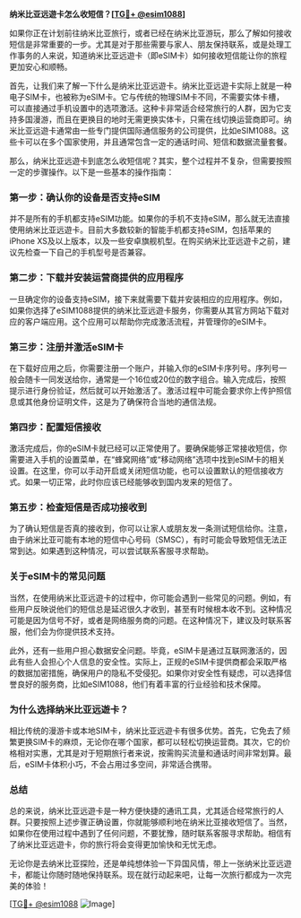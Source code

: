 **纳米比亚远遊卡怎么收短信？[[TG💪+ @esim1088](https://t.me/s/esim1088)]**

如果你正在计划前往纳米比亚旅行，或者已经在纳米比亚游玩，那么了解如何接收短信是非常重要的一步。尤其是对于那些需要与家人、朋友保持联系，或是处理工作事务的人来说，知道纳米比亚远遊卡（即eSIM卡）如何接收短信能让你的旅程更加安心和顺畅。

首先，让我们来了解一下什么是纳米比亚远遊卡。纳米比亚远遊卡实际上就是一种电子SIM卡，也被称为eSIM卡。它与传统的物理SIM卡不同，不需要实体卡槽，可以直接通过手机设置中的选项激活。这种卡非常适合经常旅行的人群，因为它支持多国漫游，而且在更换目的地时无需更换实体卡，只需在线切换运营商即可。纳米比亚远遊卡通常由一些专门提供国际通信服务的公司提供，比如eSIM1088。这些卡可以在多个国家使用，并且通常包含一定的通话时间、短信和数据流量套餐。

那么，纳米比亚远遊卡到底怎么收短信呢？其实，整个过程并不复杂，但需要按照一定的步骤操作。以下是一些基本的操作指南：

### **第一步：确认你的设备是否支持eSIM**
并不是所有的手机都支持eSIM功能。如果你的手机不支持eSIM，那么就无法直接使用纳米比亚远遊卡。目前大多数较新的智能手机都支持eSIM，包括苹果的iPhone XS及以上版本，以及一些安卓旗舰机型。在购买纳米比亚远遊卡之前，建议先检查一下自己的手机型号是否兼容。

### **第二步：下载并安装运营商提供的应用程序**
一旦确定你的设备支持eSIM，接下来就需要下载并安装相应的应用程序。例如，如果你选择了eSIM1088提供的纳米比亚远遊卡服务，你需要从其官方网站下载对应的客户端应用。这个应用可以帮助你完成激活流程，并管理你的eSIM卡。

### **第三步：注册并激活eSIM卡**
在下载好应用之后，你需要注册一个账户，并输入你的eSIM卡序列号。序列号一般会随卡一同发送给你，通常是一个16位或20位的数字组合。输入完成后，按照提示进行身份验证，然后就可以开始激活了。激活过程中可能会要求你上传护照信息或其他身份证明文件，这是为了确保符合当地的通信法规。

### **第四步：配置短信接收**
激活完成后，你的eSIM卡就已经可以正常使用了。要确保能够正常接收短信，你需要进入手机的设置菜单，在“蜂窝网络”或“移动网络”选项中找到eSIM卡的相关设置。在这里，你可以手动开启或关闭短信功能，也可以设置默认的短信接收方式。如果一切正常，此时你应该已经能够收到国内发来的短信了。

### **第五步：检查短信是否成功接收到**
为了确认短信是否真的接收到，你可以让家人或朋友发一条测试短信给你。注意，由于纳米比亚可能有本地的短信中心号码（SMSC），有时可能会导致短信无法正常到达。如果遇到这种情况，可以尝试联系客服寻求帮助。

### **关于eSIM卡的常见问题**
当然，在使用纳米比亚远遊卡的过程中，你可能会遇到一些常见的问题。例如，有些用户反映说他们的短信总是延迟很久才收到，甚至有时候根本收不到。这种情况可能是因为信号不好，或者是网络服务商的问题。在这种情况下，建议及时联系客服，他们会为你提供技术支持。

此外，还有一些用户担心数据安全问题。毕竟，eSIM卡是通过互联网激活的，因此有些人会担心个人信息的安全性。实际上，正规的eSIM卡提供商都会采取严格的数据加密措施，确保用户的隐私不受侵犯。如果你对安全性有疑虑，可以选择信誉良好的服务商，比如eSIM1088，他们有着丰富的行业经验和技术保障。

### **为什么选择纳米比亚远遊卡？**
相比传统的漫游卡或本地SIM卡，纳米比亚远遊卡有很多优势。首先，它免去了频繁更换SIM卡的麻烦，无论你在哪个国家，都可以轻松切换运营商。其次，它的价格相对实惠，尤其是对于短期旅行者来说，按需购买流量和通话时间非常划算。最后，eSIM卡体积小巧，不会占用过多空间，非常适合携带。

### **总结**
总的来说，纳米比亚远遊卡是一种方便快捷的通讯工具，尤其适合经常旅行的人群。只要按照上述步骤正确设置，你就能够顺利地在纳米比亚接收短信了。当然，如果你在使用过程中遇到了任何问题，不要犹豫，随时联系客服寻求帮助。相信有了纳米比亚远遊卡，你的旅行将会变得更加愉快和无忧无虑。

无论你是去纳米比亚探险，还是单纯想体验一下异国风情，带上一张纳米比亚远遊卡，都能让你随时随地保持联系。现在就行动起来吧，让每一次旅行都成为一次完美的体验！

[[TG💪+ @esim1088](https://t.me/s/esim1088) ![Image](https://i.postimg.cc/4NQfJmqS/Snipaste-2025-05-13-00-14-12.png)]